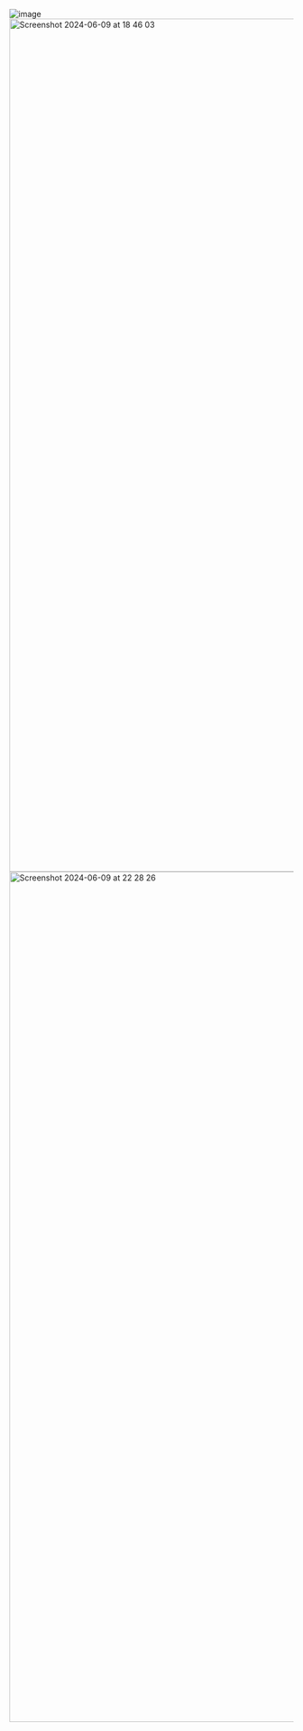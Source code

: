 ![image](https://github.com/DWMMI/TPV_2024_DesktopAPP/assets/68510103/898b4906-d664-4e9b-81d6-70629a433d13)
<img width="1510" alt="Screenshot 2024-06-09 at 18 46 03" src="https://github.com/DWMMI/TPV_2024_DesktopAPP/assets/68510103/871e2a68-8fef-442c-a9c9-8bc368705165">
<img width="1505" alt="Screenshot 2024-06-09 at 22 28 26" src="https://github.com/DWMMI/TPV_2024_DesktopAPP/assets/68510103/807dfcd7-5250-4481-a3c3-87b4b6d3055f">

